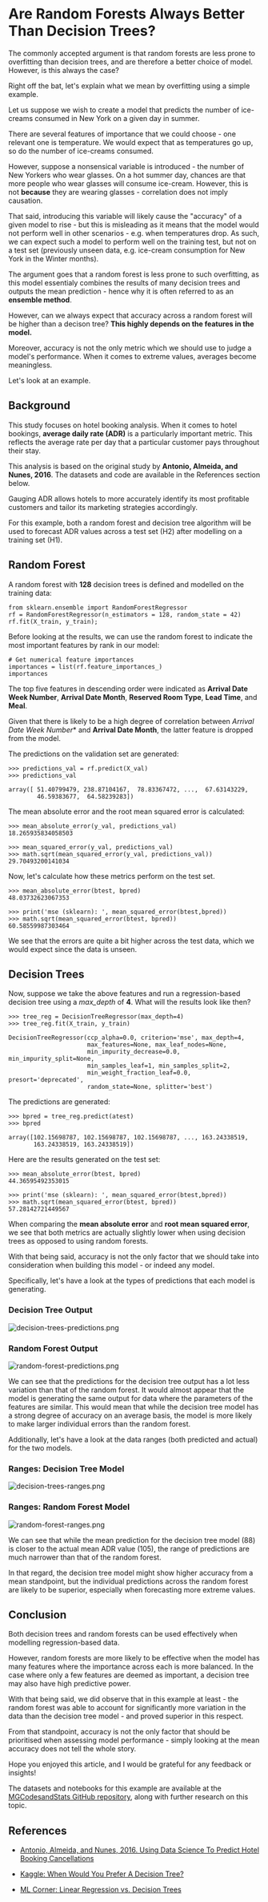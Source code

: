# Are Random Forests Always Better Than Decision Trees?

The commonly accepted argument is that random forests are less prone to overfitting than decision trees, and are therefore a better choice of model. However, is this always the case?

Right off the bat, let's explain what we mean by overfitting using a simple example.

Let us suppose we wish to create a model that predicts the number of ice-creams consumed in New York on a given day in summer.

There are several features of importance that we could choose - one relevant one is temperature. We would expect that as temperatures go up, so do the number of ice-creams consumed.

However, suppose a nonsensical variable is introduced - the number of New Yorkers who wear glasses. On a hot summer day, chances are that more people who wear glasses will consume ice-cream. However, this is not **because** they are wearing glasses - correlation does not imply causation.

That said, introducing this variable will likely cause the "accuracy" of a given model to rise - but this is misleading as it means that the model would not perform well in other scenarios - e.g. when temperatures drop. As such, we can expect such a model to perform well on the training test, but not on a test set (previously unseen data, e.g. ice-cream consumption for New York in the Winter months).

The argument goes that a random forest is less prone to such overfitting, as this model essentialy combines the results of many decision trees and outputs the mean prediction - hence why it is often referred to as an **ensemble method**.

However, can we always expect that accuracy across a random forest will be higher than a decison tree? **This highly depends on the features in the model.**

Moreover, accuracy is not the only metric which we should use to judge a model's performance. When it comes to extreme values, averages become meaningless.

Let's look at an example.

## Background

This study focuses on hotel booking analysis. When it comes to hotel bookings, **average daily rate (ADR)** is a particularly important metric. This reflects the average rate per day that a particular customer pays throughout their stay.

This analysis is based on the original study by **Antonio, Almeida, and Nunes, 2016**. The datasets and code are available in the References section below.

Gauging ADR allows hotels to more accurately identify its most profitable customers and tailor its marketing strategies accordingly.

For this example, both a random forest and decision tree algorithm will be used to forecast ADR values across a test set (H2) after modelling on a training set (H1).

## Random Forest

A random forest with **128** decision trees is defined and modelled on the training data:

```
from sklearn.ensemble import RandomForestRegressor
rf = RandomForestRegressor(n_estimators = 128, random_state = 42)
rf.fit(X_train, y_train);
```

Before looking at the results, we can use the random forest to indicate the most important features by rank in our model:

```
# Get numerical feature importances
importances = list(rf.feature_importances_)
importances
```

The top five features in descending order were indicated as **Arrival Date Week Number**, **Arrival Date Month**, **Reserved Room Type**, **Lead Time**, and **Meal**.

Given that there is likely to be a high degree of correlation between *Arrival Date Week Number** and **Arrival Date Month**, the latter feature is dropped from the model.

The predictions on the validation set are generated:

```
>>> predictions_val = rf.predict(X_val)
>>> predictions_val

array([ 51.40799479, 238.87104167,  78.83367472, ...,  67.63143229,
        46.59383677,  64.58239283])
```

The mean absolute error and the root mean squared error is calculated:

```
>>> mean_absolute_error(y_val, predictions_val)
18.265935834058503

>>> mean_squared_error(y_val, predictions_val)
>>> math.sqrt(mean_squared_error(y_val, predictions_val))
29.70493200141034
```

Now, let's calculate how these metrics perform on the test set.

```
>>> mean_absolute_error(btest, bpred)
48.03732623067353

>>> print('mse (sklearn): ', mean_squared_error(btest,bpred))
>>> math.sqrt(mean_squared_error(btest, bpred))
60.58559987303464
```

We see that the errors are quite a bit higher across the test data, which we would expect since the data is unseen.

## Decision Trees

Now, suppose we take the above features and run a regression-based decision tree using a *max_depth* of **4**. What will the results look like then?

```
>>> tree_reg = DecisionTreeRegressor(max_depth=4)
>>> tree_reg.fit(X_train, y_train)

DecisionTreeRegressor(ccp_alpha=0.0, criterion='mse', max_depth=4,
                      max_features=None, max_leaf_nodes=None,
                      min_impurity_decrease=0.0, min_impurity_split=None,
                      min_samples_leaf=1, min_samples_split=2,
                      min_weight_fraction_leaf=0.0, presort='deprecated',
                      random_state=None, splitter='best')
```                      

The predictions are generated:

```
>>> bpred = tree_reg.predict(atest)
>>> bpred

array([102.15698787, 102.15698787, 102.15698787, ..., 163.24338519,
       163.24338519, 163.24338519])
```

Here are the results generated on the test set:

```
>>> mean_absolute_error(btest, bpred)
44.36595492353015

>>> print('mse (sklearn): ', mean_squared_error(btest,bpred))
>>> math.sqrt(mean_squared_error(btest, bpred))
57.28142721449567
```

When comparing the **mean absolute error** and **root mean squared error**, we see that both metrics are actually slightly lower when using decision trees as opposed to using random forests.

With that being said, accuracy is not the only factor that we should take into consideration when building this model - or indeed any model.

Specifically, let's have a look at the types of predictions that each model is generating.

### Decision Tree Output

![decision-trees-predictions.png](decision-trees-predictions.png)

### Random Forest Output

![random-forest-predictions.png](random-forest-predictions.png)

We can see that the predictions for the decision tree output has a lot less variation than that of the random forest. It would almost appear that the model is generating the same output for data where the parameters of the features are similar. This would mean that while the decision tree model has a strong degree of accuracy on an average basis, the model is more likely to make larger individual errors than the random forest.

Additionally, let's have a look at the data ranges (both predicted and actual) for the two models.

### Ranges: Decision Tree Model

![decision-trees-ranges.png](decision-trees-ranges.png)

### Ranges: Random Forest Model

![random-forest-ranges.png](random-forest-ranges.png)

We can see that while the mean prediction for the decision tree model (88) is closer to the actual mean ADR value (105), the range of predictions are much narrower than that of the random forest.

In that regard, the decision tree model might show higher accuracy from a mean standpoint, but the individual predictions across the random forest are likely to be superior, especially when forecasting more extreme values.

## Conclusion

Both decision trees and random forests can be used effectively when modelling regression-based data.

However, random forests are more likely to be effective when the model has many features where the importance across each is more balanced. In the case where only a few features are deemed as important, a decision tree may also have high predictive power.

With that being said, we did observe that in this example at least - the random forest was able to account for significantly more variation in the data than the decision tree model - and proved superior in this respect.

From that standpoint, accuracy is not the only factor that should be prioritised when assessing model performance - simply looking at the mean accuracy does not tell the whole story.

Hope you enjoyed this article, and I would be grateful for any feedback or insights!

The datasets and notebooks for this example are available at the [MGCodesandStats GitHub repository](https://github.com/MGCodesandStats/hotel-modelling), along with further research on this topic.

## References

- [Antonio, Almeida, and Nunes, 2016. Using Data Science To Predict Hotel Booking Cancellations](https://www.researchgate.net/publication/309379684_Using_Data_Science_to_Predict_Hotel_Booking_Cancellations)

- [Kaggle: When Would You Prefer A Decision Tree?](https://www.kaggle.com/learn-forum/60582)

- [ML Corner: Linear Regression vs. Decision Trees](https://mlcorner.com/linear-regression-vs-decision-trees/)